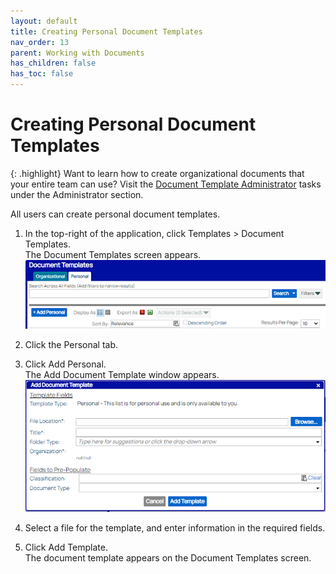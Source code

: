 ```yaml
---
layout: default
title: Creating Personal Document Templates
nav_order: 13
parent: Working with Documents
has_children: false
has_toc: false
---
```

# Creating Personal Document Templates

{: .highlight}
Want to learn how to create organizational documents that your entire team can use? Visit the [Document Template Administrator](/docs/administrator-roles/create-org-doc-template) tasks under the Administrator section.

All users can create personal document templates.

1. In the top-right of the application, click Templates > Document Templates.  
    The Document Templates screen appears.  
    ![](/assets/images/document-templates-personal.png)
    
2. Click the Personal tab.

3. Click Add Personal.  
    The Add Document Template window appears.  
    ![Add Document Template Window](/assets/images/add-document-template-personal.png "Add Document Template Window")

4. Select a file for the template, and enter information in the required fields.

5. Click Add Template.  
    The document template appears on the Document Templates screen.